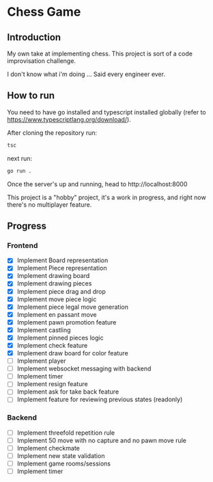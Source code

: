 # Chess Game

## Introduction

My own take at implementing chess. This project is sort of a code improvisation challenge.

I don't know what i'm doing ... Said every engineer ever.

## How to run

You need to have go installed and typescript installed globally (refer to https://www.typescriptlang.org/download/).


After cloning the repository run:
```bash
tsc
```

next run:

```bash
go run .
```

Once the server's up and running, head to http://localhost:8000

This project is a "hobby" project, it's a work in progress, and right now there's no multiplayer feature.

## Progress

### Frontend

- [X] Implement Board representation
- [X] Implement Piece representation
- [X] Implement drawing board
- [X] Implement drawing pieces
- [X] Implement piece drag and drop
- [X] Implement move piece logic
- [X] Implement piece legal move generation
- [X] Implement en passant move
- [X] Implement pawn promotion feature
- [X] Implement castling
- [X] Implement pinned pieces logic
- [X] Implement check feature
- [X] Implement draw board for color feature
- [ ] Implement player
- [ ] Implement websocket messaging with backend
- [ ] Implement timer
- [ ] Implement resign feature
- [ ] Implement ask for take back feature
- [ ] Implement feature for reviewing previous states (readonly)

### Backend

- [ ] Implement threefold repetition rule
- [ ] Implement 50 move with no capture and no pawn move rule
- [ ] Implement checkmate
- [ ] Implement new state validation
- [ ] Implement game rooms/sessions
- [ ] Implement timer